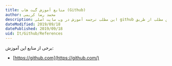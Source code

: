 ```yaml
---
title: منابع آموزش گیت هاب (Github)  
author: محمد رضا کریمی  
description: این مطلب ترجمه آموزش در وب سایت اصلی github بوده و با کمی تغییرات و جمع آوری در اختیار شما قرار گرفته است. در صورت نیاز شما می توانید برای اصلاحات و بهتر شدن کیفیت این مطلب از طریق github با ما همکاری نمایید.
dateModified: 2019/09/18   
datePublished: 2019/09/18  
uid: It/Github/References  
---
```


برخی از منابع این آموزش:

* [https://github.com](https://github.com/)

